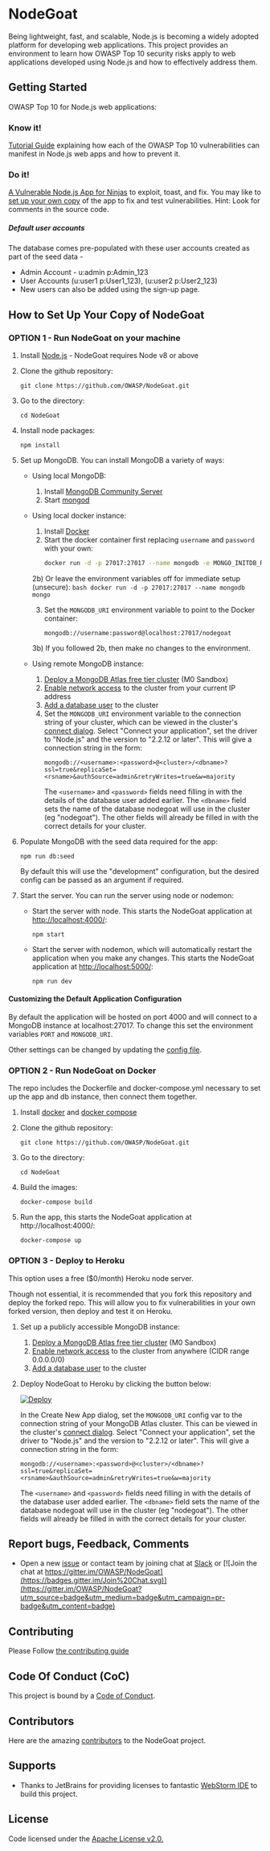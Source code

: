 # NodeGoat

Being lightweight, fast, and scalable, Node.js is becoming a widely adopted platform for developing web applications. This project provides an environment to learn how OWASP Top 10 security risks apply to web applications developed using Node.js and how to effectively address them.

## Getting Started

OWASP Top 10 for Node.js web applications:

### Know it!

[Tutorial Guide](http://nodegoat.herokuapp.com/tutorial) explaining how each of the OWASP Top 10 vulnerabilities can manifest in Node.js web apps and how to prevent it.

### Do it!

[A Vulnerable Node.js App for Ninjas](http://nodegoat.herokuapp.com/) to exploit, toast, and fix. You may like to [set up your own copy](#how-to-set-up-your-copy-of-nodegoat) of the app to fix and test vulnerabilities. Hint: Look for comments in the source code.

##### Default user accounts

The database comes pre-populated with these user accounts created as part of the seed data -
* Admin Account - u:admin p:Admin_123
* User Accounts (u:user1 p:User1_123), (u:user2 p:User2_123)
* New users can also be added using the sign-up page.

## How to Set Up Your Copy of NodeGoat

### OPTION 1 - Run NodeGoat on your machine

1) Install [Node.js](http://nodejs.org/) - NodeGoat requires Node v8 or above

2) Clone the github repository:
   ```
   git clone https://github.com/OWASP/NodeGoat.git
   ```

3) Go to the directory:
   ```
   cd NodeGoat
   ```

4) Install node packages:
   ```
   npm install
   ```

5) Set up MongoDB. You can install MongoDB a variety of ways:

   * Using local MongoDB:
     1) Install [MongoDB Community Server](https://docs.mongodb.com/manual/administration/install-community/)
     2) Start [mongod](http://docs.mongodb.org/manual/reference/program/mongod/#bin.mongod)

   * Using local docker instance:
      1) Install [Docker](https://docs.docker.com/installation/)
      2) Start the docker container first replacing `username` and `password` with your own:
         ```bash
         docker run -d -p 27017:27017 --name mongodb -e MONGO_INITDB_ROOT_USERNAME=username -e MONGO_INITDB_ROOT_PASSWORD=password -e MONGO_INITDB_DATABASE=nodegoat mongo
         ```

      2b) Or leave the environment variables off for immediate setup (unsecure):
         ```bash
         docker run -d -p 27017:27017 --name mongodb mongo
         ```

      3) Set the `MONGODB_URI` environment variable to point to the Docker container:
         ```
         mongodb://username:password@localhost:27017/nodegoat
         ```
         
      3b) If you followed 2b, then make no changes to the environment.

   * Using remote MongoDB instance:
     1) [Deploy a MongoDB Atlas free tier cluster](https://docs.atlas.mongodb.com/tutorial/deploy-free-tier-cluster/) (M0 Sandbox)
     2) [Enable network access](https://docs.atlas.mongodb.com/security/add-ip-address-to-list/) to the cluster from your current IP address
     3) [Add a database user](https://docs.atlas.mongodb.com/tutorial/create-mongodb-user-for-cluster/) to the cluster
     4) Set the `MONGODB_URI` environment variable to the connection string of your cluster, which can be viewed in the cluster's
        [connect dialog](https://docs.atlas.mongodb.com/tutorial/connect-to-your-cluster/#connect-to-your-atlas-cluster). Select "Connect your application",
        set the driver to "Node.js" and the version to "2.2.12 or later". This will give a connection string in the form:
        ```
        mongodb://<username>:<password>@<cluster>/<dbname>?ssl=true&replicaSet=<rsname>&authSource=admin&retryWrites=true&w=majority
        ```
        The `<username>` and `<password>` fields need filling in with the details of the database user added earlier. The `<dbname>` field sets the name of the
        database nodegoat will use in the cluster (eg "nodegoat"). The other fields will already be filled in with the correct details for your cluster.

6) Populate MongoDB with the seed data required for the app:
   ```
   npm run db:seed
   ```
   By default this will use the "development" configuration, but the desired config can be passed as an argument if required.

7) Start the server. You can run the server using node or nodemon:
   * Start the server with node. This starts the NodeGoat application at [http://localhost:4000/](http://localhost:4000/):
     ```
     npm start
     ```
   * Start the server with nodemon, which will automatically restart the application when you make any changes. This starts the NodeGoat application at [http://localhost:5000/](http://localhost:5000/):
     ```
     npm run dev
     ```

#### Customizing the Default Application Configuration

By default the application will be hosted on port 4000 and will connect to a MongoDB instance at localhost:27017. To change this set the environment variables `PORT` and `MONGODB_URI`.

Other settings can be changed by updating the [config file](https://github.com/OWASP/NodeGoat/blob/master/config/env/all.js).

### OPTION 2 - Run NodeGoat on Docker

The repo includes the Dockerfile and docker-compose.yml necessary to set up the app and db instance, then connect them together.

1) Install [docker](https://docs.docker.com/installation/) and [docker compose](https://docs.docker.com/compose/install/) 

2) Clone the github repository:
   ```
   git clone https://github.com/OWASP/NodeGoat.git
   ```

3) Go to the directory:
   ```
   cd NodeGoat
   ```

4) Build the images:
   ```
   docker-compose build
   ```

5) Run the app, this starts the NodeGoat application at http://localhost:4000/:
   ```
   docker-compose up
   ```

### OPTION 3 - Deploy to Heroku

This option uses a free ($0/month) Heroku node server.

Though not essential, it is recommended that you fork this repository and deploy the forked repo.
This will allow you to fix vulnerabilities in your own forked version, then deploy and test it on Heroku.

1) Set up a publicly accessible MongoDB instance:
   1) [Deploy a MongoDB Atlas free tier cluster](https://docs.atlas.mongodb.com/tutorial/deploy-free-tier-cluster/) (M0 Sandbox)
   2) [Enable network access](https://docs.atlas.mongodb.com/security/ip-access-list/#add-ip-access-list-entries) to the cluster from anywhere (CIDR range 0.0.0.0/0)
   3) [Add a database user](https://docs.atlas.mongodb.com/tutorial/create-mongodb-user-for-cluster/) to the cluster

2) Deploy NodeGoat to Heroku by clicking the button below:

   [![Deploy](https://www.herokucdn.com/deploy/button.png)](https://heroku.com/deploy)

   In the Create New App dialog, set the `MONGODB_URI` config var to the connection string of your MongoDB Atlas cluster.
   This can be viewed in the cluster's [connect dialog](https://docs.atlas.mongodb.com/tutorial/connect-to-your-cluster/#connect-to-your-atlas-cluster).
   Select "Connect your application", set the driver to "Node.js" and the version to "2.2.12 or later".
   This will give a connection string in the form:
   ```
   mongodb://<username>:<password>@<cluster>/<dbname>?ssl=true&replicaSet=<rsname>&authSource=admin&retryWrites=true&w=majority
   ```
   The `<username>` and `<password>` fields need filling in with the details of the database user added earlier. The `<dbname>` field sets the name of the
   database nodegoat will use in the cluster (eg "nodegoat"). The other fields will already be filled in with the correct details for your cluster.

## Report bugs, Feedback, Comments

*  Open a new [issue](https://github.com/OWASP/NodeGoat/issues) or contact team by joining chat at [Slack](https://owasp.slack.com/messages/project-nodegoat/) or [![Join the chat at https://gitter.im/OWASP/NodeGoat](https://badges.gitter.im/Join%20Chat.svg)](https://gitter.im/OWASP/NodeGoat?utm_source=badge&utm_medium=badge&utm_campaign=pr-badge&utm_content=badge)

## Contributing

Please Follow [the contributing guide](CONTRIBUTING.md)

## Code Of Conduct (CoC)

This project is bound by a [Code of Conduct](CODE_OF_CONDUCT.md).

## Contributors

Here are the amazing [contributors](https://github.com/OWASP/NodeGoat/graphs/contributors) to the NodeGoat project.

## Supports

- Thanks to JetBrains for providing licenses to fantastic [WebStorm IDE](https://www.jetbrains.com/webstorm/) to build this project.

## License

Code licensed under the [Apache License v2.0.](http://www.apache.org/licenses/LICENSE-2.0)
